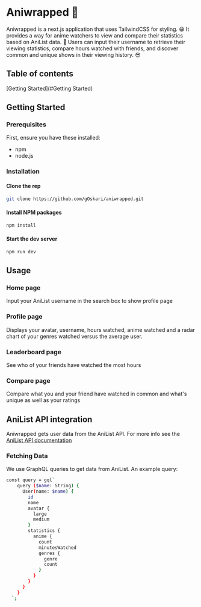 # Aniwrapped 🎁

Aniwrapped is a next.js application that uses TailwindCSS for styling. 😁
It provides a way for anime watchers to view and compare their statistics based on AniList data. 🥶
Users can input their username to retrieve their viewing statistics, compare hours watched with friends, and discover common and unique shows in their viewing history. 😎

## Table of contents

[Getting Started](#Getting Started)  

## Getting Started

### Prerequisites
First, ensure you have these installed:
- npm
- node.js

### Installation

#### Clone the rep
```bash
git clone https://github.com/gOskari/aniwrapped.git
```
#### Install NPM packages
```bash
npm install
```
#### Start the dev server
```bash
npm run dev
```

## Usage

### Home page
Input your AniList username in the search box to show profile page

### Profile page 
Displays your avatar, username, hours watched, anime watched and a radar chart of your genres watched versus the average user.

### Leaderboard page
See who of your friends have watched the most hours

### Compare page
Compare what you and your friend have watched in common and what's unique as well as your ratings

## AniList API integration

Aniwrapped gets user data from the AniList API. For more info see the [AniList API documentation](https://anilist.gitbook.io/anilist-apiv2-docs/)

### Fetching Data

We use GraphQL queries to get data from AniList. An example query:

```bash
const query = gql`
    query ($name: String) {
      User(name: $name) {
        id
        name
        avatar {
          large
          medium
        }
        statistics {
          anime {
            count
            minutesWatched
            genres {
              genre
              count
            }
          }
        }
      }
    }
  `;
```
